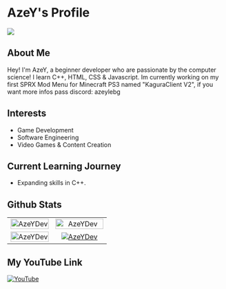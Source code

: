 # AzeY's Profile

<img src="https://www.google.com/url?sa=i&url=https%3A%2F%2Ftenor.com%2Fsearch%2Fanime-takanashi-rikka-gifs&psig=AOvVaw3LNAHL5FyyS79naYTTxq4k&ust=1729609128998000&source=images&cd=vfe&opi=89978449&ved=0CBMQjRxqFwoTCPDxzZ_en4kDFQAAAAAdAAAAABAb">

## About Me

Hey! I'm AzeY, a beginner developer who are passionate by the computer science! I learn C++, HTML, CSS & Javascript.
Im currently working on my first SPRX Mod Menu for Minecraft PS3 named "KaguraClient V2", if you want more infos pass discord: azeylebg

## Interests

- Game Development
- Software Engineering
- Video Games & Content Creation

## Current Learning Journey

- Expanding skills in C++.

## Github Stats

<table align="center">
  <tr>
    <td align="center" width="45%">
        <a href="#-my-github-stats--"><img width="100%" src="https://gh-readme-profile.vercel.app/api?username=AzeYDev&theme=shadow_purple&hide=prs,prs_merged,issues" alt="AzeYDev" /></a>
    </td>
    <td align="center" width="55%">
        <a href="#-my-github-stats--"><img width="100%" src="http://github-profile-summary-cards.vercel.app/api/cards/profile-details?username=AzeYDev&theme=vision_friendly_dark" alt="AzeYDev" /></a>
    </td>
  </tr>
  <tr>
    <td align="center" width="40%">
        <a href="#-my-github-stats--"><img width="100%" src="https://github-readme-streak-stats.herokuapp.com?user=AzeYDev&theme=dark-minimalist" alt="AzeYDev" /></a>
    </td>
    <td align="center" width="60%">
        <a href="#-my-github-stats--"><img src="https://github-readme-activity-graph.vercel.app/graph/?username=AzeYDev&bg_color=000&color=F8D866&line=F85D7F&point=FFFFFF&area=true&custom_title=Contribution%20Graph&height=350&days=20&hide_border=true" alt="AzeYDev" /></a>
    </td>
  </tr>
</table>

## My YouTube Link

<a href="https://www.youtube.com/@AzeYLeBg" target="_blank">
  <img src="https://img.shields.io/badge/YouTube-AzeY-purple?style=for-the-badge&logo=youtube&logoColor=white" alt="YouTube">
</a>
